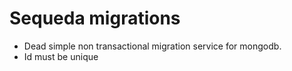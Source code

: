 # Sequeda migrations

- Dead simple non transactional migration service for mongodb.
- Id must be unique